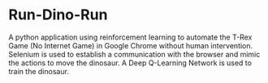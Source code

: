 # Run-Dino-Run

A python application using reinforcement learning to automate the T-Rex Game (No Internet Game) in Google Chrome without human intervention. Selenium is used to establish a communication with the browser and mimic the actions to move the dinosaur. A Deep Q-Learning Network is used to train the dinosaur.
